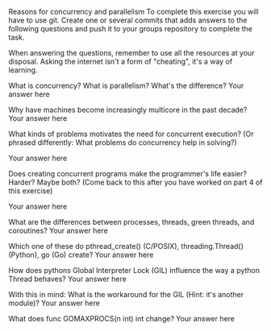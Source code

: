 Reasons for concurrency and parallelism
To complete this exercise you will have to use git. Create one or several commits that adds answers to the following questions and push it to your groups repository to complete the task.

When answering the questions, remember to use all the resources at your disposal. Asking the internet isn't a form of "cheating", it's a way of learning.

What is concurrency? What is parallelism? What's the difference?
Your answer here

Why have machines become increasingly multicore in the past decade?
Your answer here

What kinds of problems motivates the need for concurrent execution?
(Or phrased differently: What problems do concurrency help in solving?)

Your answer here

Does creating concurrent programs make the programmer's life easier? Harder? Maybe both?
(Come back to this after you have worked on part 4 of this exercise)

Your answer here

What are the differences between processes, threads, green threads, and coroutines?
Your answer here

Which one of these do pthread_create() (C/POSIX), threading.Thread() (Python), go (Go) create?
Your answer here

How does pythons Global Interpreter Lock (GIL) influence the way a python Thread behaves?
Your answer here

With this in mind: What is the workaround for the GIL (Hint: it's another module)?
Your answer here

What does func GOMAXPROCS(n int) int change?
Your answer here
